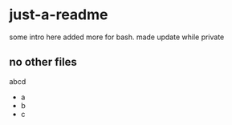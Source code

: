 # just-a-readme
some intro here
added more for bash. made update while private

## no other files
abcd
* a
* b
* c
